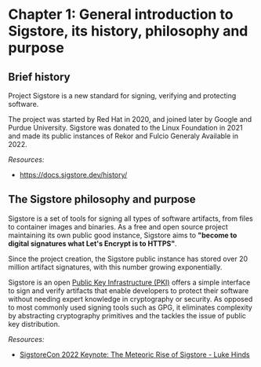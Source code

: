# Chapter 1: General introduction to Sigstore, its history, philosophy and purpose

## Brief history

Project Sigstore is a new standard for signing, verifying and protecting software.

The project was started by Red Hat in 2020, and joined later by Google and Purdue University.
Sigstore was donated to the Linux Foundation in 2021 and made its public instances of Rekor and Fulcio Generaly Available in 2022.


_Resources:_

- https://docs.sigstore.dev/history/

## The Sigstore philosophy and purpose

Sigstore is a set of tools for signing all types of software artifacts, from files to container images and binaries.
As a free and open source project maintaining its own public good instance,
Sigstore aims to **"become to digital signatures what Let's Encrypt is to HTTPS"**.

Since the project creation, the Sigstore public instance has stored over 20 million artifact signatures,
with this number growing exponentially.

Sigstore is an open [Public Key Infrastructure (PKI)](https://en.wikipedia.org/wiki/Public_key_infrastructure) offers a simple interface to sign and verify artifacts that enable developers
to protect their software without needing expert knowledge in cryptography or security.
As opposed to most commonly used signing tools such as GPG, it eliminates complexity by abstracting cryptography primitives
and the tackles the issue of public key distribution.


_Resources:_

- [SigstoreCon 2022 Keynote: The Meteoric Rise of Sigstore - Luke Hinds](https://www.youtube.com/watch?v=WRDTpNWq6sE&t=606s&pp=ygUddGhlIG1ldGVvcmljIHJpc2Ugb2Ygc2lnc3RvcmU%3D)